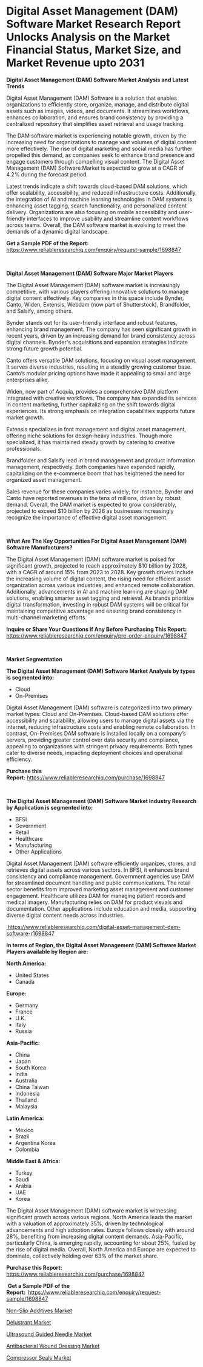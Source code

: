 <p><h1>Digital Asset Management (DAM) Software Market Research Report Unlocks Analysis on the Market Financial Status, Market Size, and Market Revenue upto 2031</h1></p><p><strong>Digital Asset Management (DAM) Software Market Analysis and Latest Trends</strong></p>
<p><p>Digital Asset Management (DAM) Software is a solution that enables organizations to efficiently store, organize, manage, and distribute digital assets such as images, videos, and documents. It streamlines workflows, enhances collaboration, and ensures brand consistency by providing a centralized repository that simplifies asset retrieval and usage tracking.</p><p>The DAM software market is experiencing notable growth, driven by the increasing need for organizations to manage vast volumes of digital content more effectively. The rise of digital marketing and social media has further propelled this demand, as companies seek to enhance brand presence and engage customers through compelling visual content. The Digital Asset Management (DAM) Software Market is expected to grow at a CAGR of 4.2% during the forecast period.</p><p>Latest trends indicate a shift towards cloud-based DAM solutions, which offer scalability, accessibility, and reduced infrastructure costs. Additionally, the integration of AI and machine learning technologies in DAM systems is enhancing asset tagging, search functionality, and personalized content delivery. Organizations are also focusing on mobile accessibility and user-friendly interfaces to improve usability and streamline content workflows across teams. Overall, the DAM software market is evolving to meet the demands of a dynamic digital landscape.</p></p>
<p><strong>Get a Sample PDF of the Report:&nbsp;</strong> <a href="https://www.reliableresearchiq.com/enquiry/request-sample/1698847?utm_campaign=1257&utm_medium=2&utm_source=Github&utm_content=ia&utm_term=20102024&utm_id=digital-asset-management-dam-software">https://www.reliableresearchiq.com/enquiry/request-sample/1698847</a></p>
<p>&nbsp;</p>
<p><strong>Digital Asset Management (DAM) Software Major Market Players</strong></p>
<p><p>The Digital Asset Management (DAM) software market is increasingly competitive, with various players offering innovative solutions to manage digital content effectively. Key companies in this space include Bynder, Canto, Widen, Extensis, Webdam (now part of Shutterstock), Brandfolder, and Salsify, among others.</p><p>Bynder stands out for its user-friendly interface and robust features, enhancing brand management. The company has seen significant growth in recent years, driven by an increasing demand for brand consistency across digital channels. Bynder's acquisitions and expansion strategies indicate strong future growth potential.</p><p>Canto offers versatile DAM solutions, focusing on visual asset management. It serves diverse industries, resulting in a steadily growing customer base. Canto’s modular pricing options have made it appealing to small and large enterprises alike.</p><p>Widen, now part of Acquia, provides a comprehensive DAM platform integrated with creative workflows. The company has expanded its services in content marketing, further capitalizing on the shift towards digital experiences. Its strong emphasis on integration capabilities supports future market growth.</p><p>Extensis specializes in font management and digital asset management, offering niche solutions for design-heavy industries. Though more specialized, it has maintained steady growth by catering to creative professionals.</p><p>Brandfolder and Salsify lead in brand management and product information management, respectively. Both companies have expanded rapidly, capitalizing on the e-commerce boom that has heightened the need for organized asset management.</p><p>Sales revenue for these companies varies widely; for instance, Bynder and Canto have reported revenues in the tens of millions, driven by robust demand. Overall, the DAM market is expected to grow considerably, projected to exceed $10 billion by 2026 as businesses increasingly recognize the importance of effective digital asset management.</p></p>
<p>&nbsp;</p>
<p><strong>What Are The Key Opportunities For Digital Asset Management (DAM) Software Manufacturers?</strong></p>
<p><p>The Digital Asset Management (DAM) software market is poised for significant growth, projected to reach approximately $10 billion by 2028, with a CAGR of around 15% from 2023 to 2028. Key growth drivers include the increasing volume of digital content, the rising need for efficient asset organization across various industries, and enhanced remote collaboration. Additionally, advancements in AI and machine learning are shaping DAM solutions, enabling smarter asset tagging and retrieval. As brands prioritize digital transformation, investing in robust DAM systems will be critical for maintaining competitive advantage and ensuring brand consistency in multi-channel marketing efforts.</p></p>
<p><strong>Inquire or Share Your Questions If Any Before Purchasing This Report:</strong> <a href="https://www.reliableresearchiq.com/enquiry/pre-order-enquiry/1698847?utm_campaign=1257&utm_medium=2&utm_source=Github&utm_content=ia&utm_term=20102024&utm_id=digital-asset-management-dam-software">https://www.reliableresearchiq.com/enquiry/pre-order-enquiry/1698847</a></p>
<p>&nbsp;</p>
<p><strong>Market Segmentation</strong></p>
<p><strong>The Digital Asset Management (DAM) Software Market Analysis by types is segmented into:</strong></p>
<p><ul><li>Cloud</li><li>On-Premises</li></ul></p>
<p><p>Digital Asset Management (DAM) software is categorized into two primary market types: Cloud and On-Premises. Cloud-based DAM solutions offer accessibility and scalability, allowing users to manage digital assets via the internet, reducing infrastructure costs and enabling remote collaboration. In contrast, On-Premises DAM software is installed locally on a company’s servers, providing greater control over data security and compliance, appealing to organizations with stringent privacy requirements. Both types cater to diverse needs, impacting deployment choices and operational efficiency.</p></p>
<p><strong>Purchase this Report:&nbsp;</strong><a href="https://www.reliableresearchiq.com/purchase/1698847?utm_campaign=1257&utm_medium=2&utm_source=Github&utm_content=ia&utm_term=20102024&utm_id=digital-asset-management-dam-software">https://www.reliableresearchiq.com/purchase/1698847</a></p>
<p>&nbsp;</p>
<p><strong>The Digital Asset Management (DAM) Software Market Industry Research by Application is segmented into:</strong></p>
<p><ul><li>BFSI</li><li>Government</li><li>Retail</li><li>Healthcare</li><li>Manufacturing</li><li>Other Applications</li></ul></p>
<p><p>Digital Asset Management (DAM) software efficiently organizes, stores, and retrieves digital assets across various sectors. In BFSI, it enhances brand consistency and compliance management. Government agencies use DAM for streamlined document handling and public communications. The retail sector benefits from improved marketing asset management and customer engagement. Healthcare utilizes DAM for managing patient records and medical imagery. Manufacturing relies on DAM for product visuals and documentation. Other applications include education and media, supporting diverse digital content needs across industries.</p></p>
<p><a href="https://www.reliableresearchiq.com/digital-asset-management-dam-software-r1698847?utm_campaign=1257&utm_medium=2&utm_source=Github&utm_content=ia&utm_term=20102024&utm_id=digital-asset-management-dam-software">&nbsp;https://www.reliableresearchiq.com/digital-asset-management-dam-software-r1698847</a></p>
<p><strong>In terms of Region, the Digital Asset Management (DAM) Software Market Players available by Region are:</strong></p>
<p>
    <p> <strong> North America: </strong>
        <ul>
            <li>United States</li>
            <li>Canada</li>
        </ul>
        </p> 
    <p> <strong> Europe: </strong>
        <ul>
            <li>Germany</li>
            <li>France</li>
            <li>U.K.</li>
            <li>Italy</li>
            <li>Russia</li>
        </ul>
        </p> 
    <p> <strong> Asia-Pacific: </strong>
        <ul>
            <li>China</li>
            <li>Japan</li>
            <li>South Korea</li>
            <li>India</li>
            <li>Australia</li>
            <li>China Taiwan</li>
            <li>Indonesia</li>
            <li>Thailand</li>
            <li>Malaysia</li>
        </ul>
        </p> 
    <p> <strong> Latin America: </strong>
        <ul>
            <li>Mexico</li>
            <li>Brazil</li>
            <li>Argentina Korea</li>
            <li>Colombia</li>
        </ul>
        </p> 
    <p> <strong> Middle East & Africa: </strong>
        <ul>
            <li>Turkey</li>
            <li>Saudi</li>
            <li>Arabia</li>
            <li>UAE</li>
            <li>Korea</li>
        </ul>
    </p>
    </p>
<p><p>The Digital Asset Management (DAM) software market is witnessing significant growth across various regions. North America leads the market with a valuation of approximately 35%, driven by technological advancements and high adoption rates. Europe follows closely with around 28%, benefiting from increasing digital content demands. Asia-Pacific, particularly China, is emerging rapidly, accounting for about 25%, fueled by the rise of digital media. Overall, North America and Europe are expected to dominate, collectively holding over 63% of the market share.</p></p>
<p><strong>Purchase this Report: </strong><a href="https://www.reliableresearchiq.com/purchase/1698847?utm_campaign=1257&utm_medium=2&utm_source=Github&utm_content=ia&utm_term=20102024&utm_id=digital-asset-management-dam-software">https://www.reliableresearchiq.com/purchase/1698847</a></p>
<p>&nbsp;<strong>Get a Sample PDF of the Report:&nbsp;&nbsp;</strong><a href="https://www.reliableresearchiq.com/enquiry/request-sample/1698847?utm_campaign=1257&utm_medium=2&utm_source=Github&utm_content=ia&utm_term=20102024&utm_id=digital-asset-management-dam-software">https://www.reliableresearchiq.com/enquiry/request-sample/1698847</a></p>
<p><strong></strong></p>
<p><p><a href="https://github.com/kathlinesadup/Market-Research-Report-List-1/blob/main/non-slip-additives-market.md?utm_campaign=1257&utm_medium=2&utm_source=Github&utm_content=ia&utm_term=20102024&utm_id=digital-asset-management-dam-software">Non-Slip Additives Market</a></p><p><a href="https://github.com/cydskenna/Market-Research-Report-List-1/blob/main/delustrant-market.md?utm_campaign=1257&utm_medium=2&utm_source=Github&utm_content=ia&utm_term=20102024&utm_id=digital-asset-management-dam-software">Delustrant Market</a></p><p><a href="https://www.linkedin.com/pulse/future-innovation-global-ultrasound-guided-needle-market-apdje?utm_campaign=1257&utm_medium=2&utm_source=Github&utm_content=ia&utm_term=20102024&utm_id=digital-asset-management-dam-software">Ultrasound Guided Needle Market</a></p><p><a href="https://www.linkedin.com/pulse/antibacterial-wound-dressing-market-global-insights-sales-v1rse?utm_campaign=1257&utm_medium=2&utm_source=Github&utm_content=ia&utm_term=20102024&utm_id=digital-asset-management-dam-software">Antibacterial Wound Dressing Market</a></p><p><a href="https://issuu.com/reportprime-2/docs/compressor-seals-market-size-2030.p_86190e94f3b8e6?utm_campaign=1257&utm_medium=2&utm_source=Github&utm_content=ia&utm_term=20102024&utm_id=digital-asset-management-dam-software">Compressor Seals Market</a></p></p>